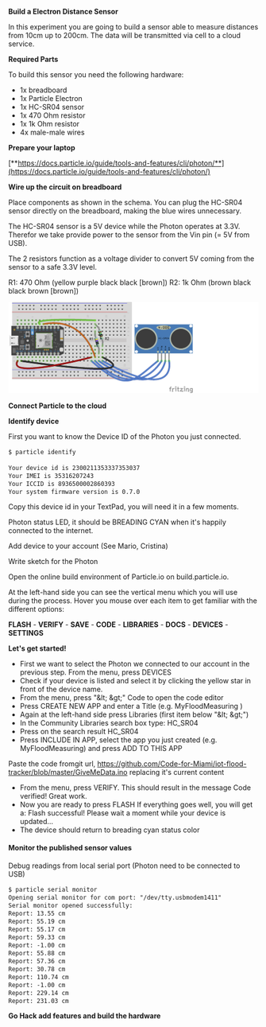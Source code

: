 **Build a Electron Distance Sensor**

In this experiment you are going to build a sensor able to measure distances from 10cm up to 200cm. The data will be transmitted via cell to a cloud service.

**Required Parts**

To build this sensor you need the following hardware:

- 1x breadboard
- 1x Particle Electron
- 1x HC-SR04 sensor
- 1x 470 Ohm resistor
- 1x 1k Ohm resistor
- 4x male-male wires

**Prepare your laptop**

[**https://docs.particle.io/guide/tools-and-features/cli/photon/**](https://docs.particle.io/guide/tools-and-features/cli/photon/)

**Wire up the circuit on breadboard**

Place components as shown in the schema. You can plug the HC-SR04 sensor directly on the breadboard, making the blue wires unnecessary.

The HC-SR04 sensor is a 5V device while the Photon operates at 3.3V. Therefor we take provide power to the sensor from the Vin pin (= 5V from USB).

The 2 resistors function as a voltage divider to convert 5V coming from the sensor to a safe 3.3V level.

R1: 470 Ohm (yellow purple black black [brown])
R2: 1k Ohm (brown black black brown [brown])


![alt text](https://github.com/Code-for-Miami/iot-flood-tracker/blob/master/Wiring.png)


**Connect Particle to the cloud**



**Identify device**

First you want to know the Device ID of the Photon you just connected.
```
$ particle identify

Your device id is 2300211353337353037
Your IMEI is 35316207243
Your ICCID is 8936500002860393
Your system firmware version is 0.7.0
```
Copy this device id in your TextPad, you will need it in a few moments.

Photon status LED, it should be BREADING CYAN when it&#39;s happily connected to the internet.

Add device to your account (See Mario, Cristina)

Write sketch for the Photon

Open the online build environment of Particle.io on build.particle.io.

At the left-hand side you can see the vertical menu which you will use during the process. Hover you mouse over each item to get familiar with the different options:



**FLASH** - **VERIFY**  - **SAVE** - **CODE** - **LIBRARIES**  - **DOCS**  - **DEVICES** - **SETTINGS**

**Let&#39;s get started!**

- First we want to select the Photon we connected to our account in the previous step. From the menu, press DEVICES
- Check if your device is listed and select it by clicking the yellow star in front of the device name.
- From the menu, press &quot;\&lt; \&gt;&quot; Code to open the code editor
- Press CREATE NEW APP and enter a Title (e.g. MyFloodMeasuring  )
- Again at the left-hand side press Libraries (first item below &quot;\&lt; \&gt;&quot;)
- In the Community Libraries search box type: HC\_SR04
- Press on the search result HC\_SR04
- Press INCLUDE IN APP, select the app you just created (e.g. MyFloodMeasuring) and press ADD TO THIS APP



Paste the code fromgit url, https://github.com/Code-for-Miami/iot-flood-tracker/blob/master/GiveMeData.ino replacing it&#39;s current content

- From the menu, press VERIFY.
This should result in the message Code verified! Great work.
- Now you are ready to press FLASH
If everything goes well, you will get a:
Flash successful! Please wait a moment while your device is updated...
- The device should return to breading cyan status color

#### **Monitor the published sensor values**

Debug readings from local serial port (Photon need to be connected to USB)
```
$ particle serial monitor
Opening serial monitor for com port: "/dev/tty.usbmodem1411"
Serial monitor opened successfully:
Report: 13.55 cm
Report: 55.19 cm
Report: 55.17 cm
Report: 59.33 cm
Report: -1.00 cm
Report: 55.88 cm
Report: 57.36 cm
Report: 30.78 cm
Report: 110.74 cm
Report: -1.00 cm
Report: 229.14 cm
Report: 231.03 cm
```


**Go Hack add features and build the hardware**
